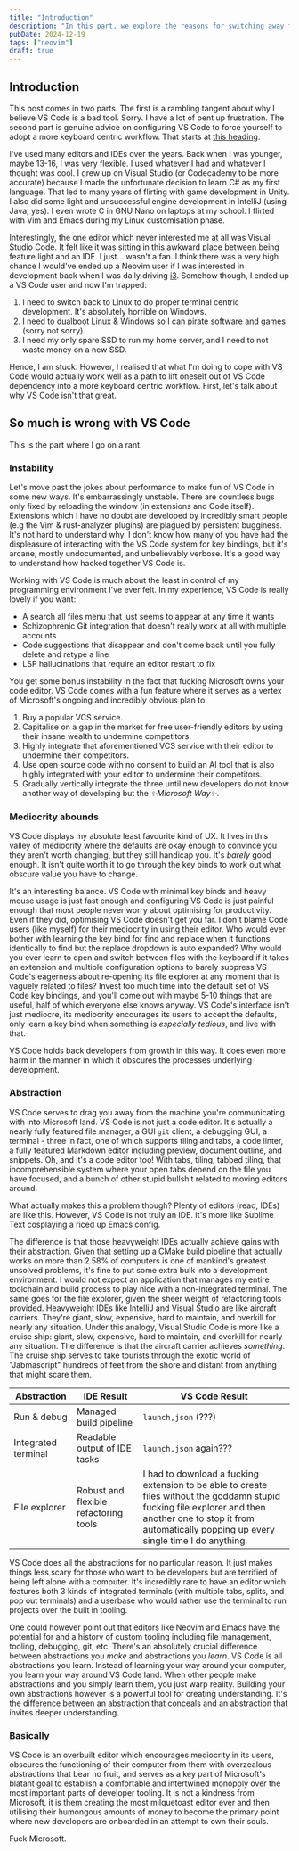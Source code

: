 ```yaml
---
title: "Introduction"
description: "In this part, we explore the reasons for switching away from VSCode."
pubDate: 2024-12-19 
tags: ["neovim"]
draft: true
---
```


## Introduction

This post comes in two parts. The first is a rambling tangent about why I believe VS Code is a bad tool. Sorry. I have a lot of pent up frustration. The second part is genuine
advice on configuring VS Code to force yourself to adopt a more keyboard centric workflow. That starts at [this heading](#moving-forward).

I've used many editors and IDEs over the years. Back when I was younger, maybe 13-16, I was very flexible. I used whatever I had and whatever I thought was cool. I grew up on Visual Studio (or Codecademy to be more accurate) because I made the unfortunate decision to learn C# as my first language. That led to many years of flirting with game development in Unity. I also did some light and unsuccessful engine development in IntelliJ (using Java, yes). I even wrote C in GNU Nano on laptops at my school. I flirted with Vim and Emacs during my Linux customisation phase.

Interestingly, the one editor which never interested me at all was Visual Studio Code. It felt like it was sitting in this awkward place between being feature light and an IDE. I just... wasn't a fan. I think there was a very high chance I would've ended up a Neovim user if I was interested in development back when I was daily driving [i3](https://i3wm.org/). Somehow though, I ended up a VS Code user and now I'm trapped:

1. I need to switch back to Linux to do proper terminal centric development. It's absolutely horrible on Windows.
2. I need to dualboot Linux & Windows so I can pirate software and games (sorry not sorry).
3. I need my only spare SSD to run my home server, and I need to not waste money on a new SSD.

Hence, I am stuck. However, I realised that what I'm doing to cope with VS Code would actually work well as a path to lift oneself out of VS Code dependency into a more keyboard centric workflow. First, let's talk about why VS Code isn't that great.

## So much is wrong with VS Code

This is the part where I go on a rant.

### Instability

Let's move past the jokes about performance to make fun of VS Code in some new ways. It's embarrassingly unstable. There are countless bugs only fixed by reloading the window (in extensions and Code itself). Extensions which I have no doubt are developed by incredibly smart people (e.g the Vim & rust-analyzer plugins) are plagued by persistent bugginess. It's not hard to understand why. I don't know how many of you have had the displeasure of interacting with the VS Code system for key bindings, but it's arcane, mostly undocumented, and unbelievably verbose. It's a good way to understand how hacked together VS Code is.  

Working with VS Code is much about the least in control of my programming environment I've ever felt. In my experience, VS Code is really lovely if you want:

- A search all files menu that just seems to appear at any time it wants
- Schizophrenic Git integration that doesn't really work at all with multiple accounts
- Code suggestions that disappear and don't come back until you fully delete and retype a line
- LSP hallucinations that require an editor restart to fix

You get some bonus instability in the fact that fucking Microsoft owns your code editor. VS Code comes with a fun feature where it serves as a vertex of Microsoft's ongoing and incredibly obvious plan to:

1. Buy a popular VCS service.
2. Capitalise on a gap in the market for free user-friendly editors by using their insane wealth to undermine competitors.
3. Highly integrate that aforementioned VCS service with their editor to undermine their competitors.
4. Use open source code with no consent to build an AI tool that is also highly integrated with your editor to undermine their  competitors.
5. Gradually vertically integrate the three until new developers do not know another way of developing but the *✨Microsoft Way✨*.

### Mediocrity abounds

VS Code displays my absolute least favourite kind of UX. It lives in this valley of mediocrity where the defaults are okay enough to convince you they aren't worth changing, but they still handicap you. It's *barely* good enough. It isn't quite worth it to go through the key binds to work out what obscure value you have to change.

It's an interesting balance. VS Code with minimal key binds and heavy mouse usage is just fast enough and configuring VS Code is just painful enough that most people never worry about optimising for productivity. Even if they did, optimising VS Code doesn't get you far. I don't blame Code users (like myself) for their mediocrity in using their editor. Who would ever bother with learning the key bind for find and replace when it functions identically to find but the replace dropdown is auto expanded? Why would you ever learn to open and switch between files with the keyboard if it takes an extension and multiple configuration options to barely suppress VS Code's eagerness about re-opening its file explorer at any moment that is vaguely related to files? Invest too much time into the default set of VS Code key bindings, and you'll come out with maybe 5-10 things that are useful, half of which everyone else knows anyway. VS Code's interface isn't just mediocre, its mediocrity encourages its users to accept the defaults, only learn a key bind when something is *especially tedious*, and live with that.

VS Code holds back developers from growth in this way. It does even more harm in the manner in which it obscures the processes underlying development.

### Abstraction

VS Code serves to drag you away from the machine you're communicating with into Microsoft land. VS Code is not just a code editor. It's actually
a nearly fully featured file manager, a GUI `git` client, a debugging GUI, a terminal - three in fact, one of which supports tiling and tabs, a code linter, a fully featured Markdown editor including preview, document outline, and snippets. Oh, and it's a code editor too! With tabs, tiling, tabbed tiling, that incomprehensible system where your open tabs depend on the file you have focused, and a bunch of other stupid bullshit related to moving editors around.

What actually makes this a problem though? Plenty of editors (read, IDEs) are like this. However, VS Code is not truly an IDE. It's more like Sublime Text cosplaying a riced up Emacs config.

The difference is that those heavyweight IDEs actually achieve gains with their abstraction. Given that setting up a CMake build pipeline that actually works on more than 2.58% of computers is one of mankind's greatest unsolved problems, it's fine to put some extra bulk into a development environment. I would not expect an application that manages my entire toolchain and build process to play nice with a non-integrated terminal. The same goes for the file explorer, given the sheer weight of refactoring tools provided. Heavyweight IDEs like IntelliJ and Visual Studio are like aircraft carriers. They're giant, slow, expensive, hard to maintain, and overkill for nearly any situation. Under this analogy, Visual Studio Code is more like a cruise ship: giant, slow, expensive, hard to maintain, and overkill for nearly any situation. The difference is that the aircraft carrier achieves *something*. The cruise ship serves to take tourists through the exotic world of "Jabmascript" hundreds of feet from the shore and distant from anything that might scare them.

|Abstraction|IDE Result|VS Code Result|
|-----------|----------|--------------|
|Run & debug | Managed build pipeline | `launch,json` (???)|
|Integrated terminal|Readable output of IDE tasks|`launch,json` again???|
|File explorer|Robust and flexible refactoring tools|I had to download a fucking extension to be able to create files without the goddamn stupid fucking file explorer and then another one to stop it from automatically popping up every single time I do anything.|

VS Code does all the abstractions for no particular reason. It just makes things less scary for those who want to be developers but are terrified of being left alone with a computer. It's incredibly rare to have an editor which features both 3 kinds of integrated terminals (with multiple tabs, splits, and pop out terminals) and a userbase who would rather use the terminal to run projects over the built in tooling.

One could however point out that editors like Neovim and Emacs have the potential for and a history of custom tooling including file management, tooling, debugging, git, etc. There's an absolutely crucial difference between abstractions you *make* and abstractions you *learn*. VS Code is all abstractions you learn. Instead of learning your way around your computer, you learn your way around VS Code land. When other people make abstractions and you simply learn them, you just warp reality. Building your own abstractions however is a powerful tool for creating understanding. It's the difference between an abstraction that conceals and an abstraction that invites deeper understanding.

### Basically

VS Code is an overbuilt editor which encourages mediocrity in its users, obscures the functioning of their computer from them with overzealous abstractions that bear no fruit, and serves as a key part of Microsoft's blatant goal to establish a comfortable and intertwined monopoly over the most important parts of developer tooling. It is not a kindness from Microsoft, it is them creating the most milquetoast editor ever and then utilising their humongous amounts of money to become the primary point where new developers are onboarded in an attempt to own their souls.

Fuck Microsoft.
